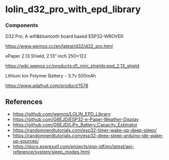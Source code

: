 # lolin_d32_pro_with_epd_library

### Components

D32 Pro, A wifi&bluetooth board based ESP32-WROVER

https://www.wemos.cc/en/latest/d32/d32_pro.html

ePaper 2.13 Shield, 2.13“ inch 250×122

https://wiki.wemos.cc/products:d1_mini_shields:epd_2.13_shield

Lithium Ion Polymer Battery - 3.7v 500mAh

https://www.adafruit.com/product/1578

## References

* https://github.com/wemos/LOLIN_EPD_Library
* https://github.com/G6EJD/ESP32-e-Paper-Weather-Display
* https://github.com/G6EJD/LiPo_Battery_Capacity_Estimator
* https://randomnerdtutorials.com/esp32-timer-wake-up-deep-sleep/
* https://randomnerdtutorials.com/esp32-deep-sleep-arduino-ide-wake-up-sources/
* https://docs.espressif.com/projects/esp-idf/en/latest/api-reference/system/sleep_modes.html
